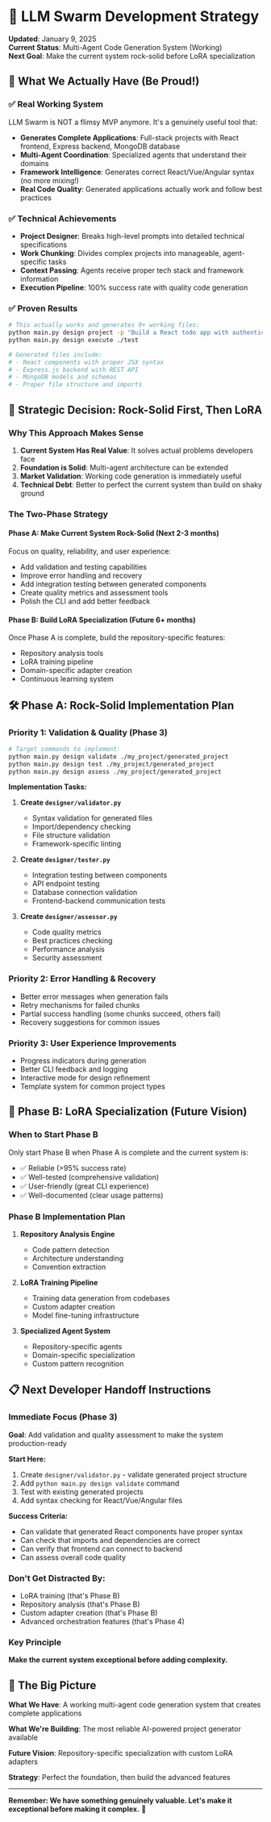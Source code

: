 # 🎯 LLM Swarm Development Strategy

**Updated**: January 9, 2025  
**Current Status**: Multi-Agent Code Generation System (Working)  
**Next Goal**: Make the current system rock-solid before LoRA specialization

## 🎉 **What We Actually Have (Be Proud!)**

### **✅ Real Working System**
LLM Swarm is NOT a flimsy MVP anymore. It's a genuinely useful tool that:

- **Generates Complete Applications**: Full-stack projects with React frontend, Express backend, MongoDB database
- **Multi-Agent Coordination**: Specialized agents that understand their domains
- **Framework Intelligence**: Generates correct React/Vue/Angular syntax (no more mixing!)
- **Real Code Quality**: Generated applications actually work and follow best practices

### **✅ Technical Achievements**
- **Project Designer**: Breaks high-level prompts into detailed technical specifications
- **Work Chunking**: Divides complex projects into manageable, agent-specific tasks
- **Context Passing**: Agents receive proper tech stack and framework information
- **Execution Pipeline**: 100% success rate with quality code generation

### **✅ Proven Results**
```bash
# This actually works and generates 9+ working files:
python main.py design project -p "Build a React todo app with authentication" -o ./test
python main.py design execute ./test

# Generated files include:
# - React components with proper JSX syntax
# - Express.js backend with REST API
# - MongoDB models and schemas
# - Proper file structure and imports
```

## 🎯 **Strategic Decision: Rock-Solid First, Then LoRA**

### **Why This Approach Makes Sense**

1. **Current System Has Real Value**: It solves actual problems developers face
2. **Foundation is Solid**: Multi-agent architecture can be extended
3. **Market Validation**: Working code generation is immediately useful
4. **Technical Debt**: Better to perfect the current system than build on shaky ground

### **The Two-Phase Strategy**

#### **Phase A: Make Current System Rock-Solid** (Next 2-3 months)
Focus on quality, reliability, and user experience:
- Add validation and testing capabilities
- Improve error handling and recovery
- Add integration testing between generated components
- Create quality metrics and assessment tools
- Polish the CLI and add better feedback

#### **Phase B: Build LoRA Specialization** (Future 6+ months)
Once Phase A is complete, build the repository-specific features:
- Repository analysis tools
- LoRA training pipeline
- Domain-specific adapter creation
- Continuous learning system

## 🛠️ **Phase A: Rock-Solid Implementation Plan**

### **Priority 1: Validation & Quality (Phase 3)**
```bash
# Target commands to implement:
python main.py design validate ./my_project/generated_project
python main.py design test ./my_project/generated_project
python main.py design assess ./my_project/generated_project
```

**Implementation Tasks:**
1. **Create `designer/validator.py`**
   - Syntax validation for generated files
   - Import/dependency checking
   - File structure validation
   - Framework-specific linting

2. **Create `designer/tester.py`**
   - Integration testing between components
   - API endpoint testing
   - Database connection validation
   - Frontend-backend communication tests

3. **Create `designer/assessor.py`**
   - Code quality metrics
   - Best practices checking
   - Performance analysis
   - Security assessment

### **Priority 2: Error Handling & Recovery**
- Better error messages when generation fails
- Retry mechanisms for failed chunks
- Partial success handling (some chunks succeed, others fail)
- Recovery suggestions for common issues

### **Priority 3: User Experience Improvements**
- Progress indicators during generation
- Better CLI feedback and logging
- Interactive mode for design refinement
- Template system for common project types

## 🔮 **Phase B: LoRA Specialization (Future Vision)**

### **When to Start Phase B**
Only start Phase B when Phase A is complete and the current system is:
- ✅ Reliable (>95% success rate)
- ✅ Well-tested (comprehensive validation)
- ✅ User-friendly (great CLI experience)
- ✅ Well-documented (clear usage patterns)

### **Phase B Implementation Plan**
1. **Repository Analysis Engine**
   - Code pattern detection
   - Architecture understanding
   - Convention extraction

2. **LoRA Training Pipeline**
   - Training data generation from codebases
   - Custom adapter creation
   - Model fine-tuning infrastructure

3. **Specialized Agent System**
   - Repository-specific agents
   - Domain-specific specialization
   - Custom pattern recognition

## 📋 **Next Developer Handoff Instructions**

### **Immediate Focus (Phase 3)**
**Goal**: Add validation and quality assessment to make the system production-ready

**Start Here:**
1. Create `designer/validator.py` - validate generated project structure
2. Add `python main.py design validate` command
3. Test with existing generated projects
4. Add syntax checking for React/Vue/Angular files

**Success Criteria:**
- Can validate that generated React components have proper syntax
- Can check that imports and dependencies are correct
- Can verify that frontend can connect to backend
- Can assess overall code quality

### **Don't Get Distracted By:**
- LoRA training (that's Phase B)
- Repository analysis (that's Phase B)
- Custom adapter creation (that's Phase B)
- Advanced orchestration features (that's Phase 4)

### **Key Principle**
**Make the current system exceptional before adding complexity.**

## 🎊 **The Big Picture**

**What We Have**: A working multi-agent code generation system that creates complete applications

**What We're Building**: The most reliable AI-powered project generator available

**Future Vision**: Repository-specific specialization with custom LoRA adapters

**Strategy**: Perfect the foundation, then build the advanced features

---

**Remember: We have something genuinely valuable. Let's make it exceptional before making it complex.** 🚀